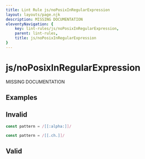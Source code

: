 ```yaml
---
title: Lint Rule js/noPosixInRegularExpression
layout: layouts/page.njk
description: MISSING DOCUMENTATION
eleventyNavigation: {
	key: lint-rules/js/noPosixInRegularExpression,
	parent: lint-rules,
	title: js/noPosixInRegularExpression
}
---
```


# js/noPosixInRegularExpression

MISSING DOCUMENTATION

<!-- EVERYTHING BELOW IS AUTOGENERATED. SEE SCRIPTS FOLDER FOR UPDATE SCRIPTS -->


## Examples
## Invalid
```typescript
const pattern = /[[:alpha:]]/
```
```typescript
const pattern = /[[.ch.]]/
```
## Valid
